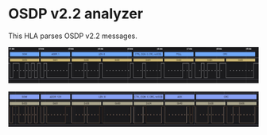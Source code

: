 
# OSDP v2.2 analyzer

This HLA parses OSDP v2.2 messages. 

![Alt text](img/1.jpg)

![Alt text](img/2.jpg)
